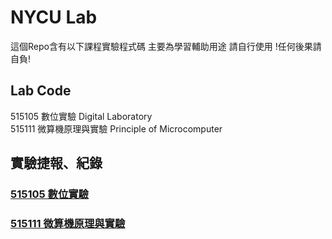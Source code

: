 # NYCU Lab
這個Repo含有以下課程實驗程式碼 主要為學習輔助用途 請自行使用 !任何後果請自負!

## Lab Code
515105 數位實驗 Digital Laboratory\
515111 微算機原理與實驗 Principle of Microcomputer

## 實驗捷報、紀錄
### [515105 數位實驗](https://drive.google.com/drive/folders/1fJYMNaC50De83fb8Iaw5OJ3VNjAgXGqP?usp=drive_link)
### [515111 微算機原理與實驗](https://drive.google.com/drive/folders/1xiXPbYdoJQdJqQ8LP3pc1_tWssx5XmVa?usp=sharing)
   

